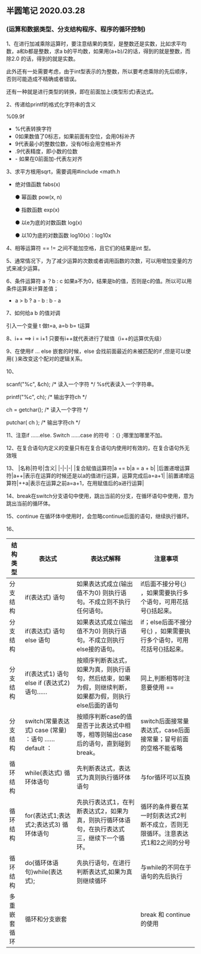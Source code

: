 ## 半圆笔记 2020.03.28

### (运算和数据类型、分支结构程序、程序的循环控制)

1、在进行加减乘除运算时，要注意结果的类型，是整数还是实数，比如求平均数，a和b都是整数，求a b的平均数，如果用(a+b)/2的话，得到的就是整数，而除2.0 的话，得到的就是实数。

此外还有一处需要考虑，由于int型表示的为整数，所以要考虑乘除的先后顺序，否则可能造成不精确或者错误。

还有一种就是进行类型的转换，即在前面加上(类型形式)表达式。

2、传递给printf的格式化字符串的含义

%09.9f

- %代表转换字符
- 0如果数值了0标志，如果前面有空位，会用0标补齐
- 9代表最小的整数位数，没有0标会用空格补齐
- .9代表精度，即小数的位数
- \- 如果在0前面加-代表左对齐

3、求平方根用sqrt，需要调用#include <math.h

- 绝对值函数 fabs(x)

  ● 幂函数 pow(x, n) 

  ● 指数函数 exp(x)

  ● 以e为底的对数函数 log(x)

  ● 以10为底的对数函数 log10(x)：log10x

4、相等运算符 == != 之间不能加空格，且它们的结果是int 型。

5、通常情况下，为了减少运算的次数或者调用函数的次数，可以用增加变量的方式来减少运算。

6、条件运算符 a ？b : c 如果a不为0，结果是b的值，否则是c的值。所以可以用条件运算来计算差值；

- a > b ? a - b : b - a 

7、如何给a b 的值对调

引入一个变量 t 做t=a, a=b b= t运算

8、i++ ==> i = i+1 只要有i++就代表进行了赋值（i++的运算优先级）

9、在使用if … else 嵌套的时候，else 会找前面最近的未被匹配的if ,但是可以使用{  }来改变这个配对的逻辑关系。

10、

scanf("%c", &ch); /* 读入一个字符 */   %s代表读入一个字符串。

printf("%c", ch); /* 输出字符ch */

ch = getchar(); /* 读入一个字符 */

putchar( ch ); /* 输出字符ch */



11、注意if ……else. Switch  ……case 的符号 ：{} ;哪里加哪里不加。

12、在复合语句内定义的变量只有在复合语句内使用时有效的，在复合语句外无效哦

13、
|名称|符号|含义|
|-|-|-|
|复合赋值运算符|a += b|a = a + b|
|后置递增运算符|a++|表示在运算的时候还是以a的值进行运算，运算完成后a=a+1|
|前置递增运算符|++a|表示在运算之前a=a+1，在用赋值后的a进行运算|

14、break在switch分支语句中使用，跳出当前的分支，在循环语句中使用，意为跳出当前的循环体。

15、continue 在循环体中使用时，会忽略continue后面的语句，继续执行循环。

16、

|结构类型|表达式|表达式解释|注意事项|
|-|-|-|-|
|分支结构|if(表达式) 语句|如果表达式成立(输出值不为0) 则执行语句。不成立则不执行任何语句。|if后面不接分号(;) ，如果需要执行多个语句，可用花括号{}括起来。|
|分支结构|if(表达式) 语句 else 语句|如果表达式成立(输出值不为0) 则执行语句。不成立则执行else接的语句。|if；else后面不接分号(;) ，如果需要执行多个语句，可用花括号{}括起来。|
|分支结构|if(表达式1) 语句 else if (表达式2) 语句……|按顺序判断表达式，如果为真，则执行语句，然后结束，如果为假，则继续判断，如果都为假，则执行else后面的语句|同上,判断相等时注意要使用 ==|
|分支结构|switch(常量表达式)  case (常量) ：语句  …… default ：|按顺序判断case的值是否于比表达式中相等，相等则输出case后的语句，直到碰到break。|switch后面接常量表达式，case后面接常量；冒号前面的空格不能省略|
|循环结构|while(表达式) 循环体语句|先判断表达式，表达式为真则执行循环体语句|与for循环可以互换|
|循环结构|for(表达式1;表达式2;表达式3)  循环体语句|先执行表达式1，在判断表达式2，如果为真，则执行循环体语句，在执行表达式三，继续下一个循环。|循环的条件要在某一时刻表达式2判断不成立，否则无限循环。注意表达式1和2之间的分号|
|循环结构|do{循环体语句}while(表达式);|先执行语句，在进行判断表达式,如果为真则继续循环|与while的不同在于语句的先后执行|
|多重嵌套循环|循环和分支嵌套||break 和 continue的使用|

